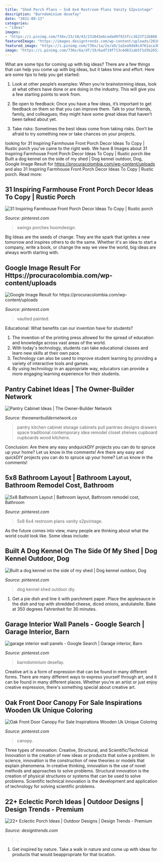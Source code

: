 ```yaml
---
title: "Shed Porch Plans ~ 5x8 6x4 Restroom Plans Vanity S2pvintage"
description: "Barndominium desefay"
date: "2022-09-13"
categories:
- "ideas"
images:
- "https://i.pinimg.com/736x/23/10/43/231043e6cedad9f933fcc2623f12b886.jpg"
featuredImage: "https://images.designtrends.com/wp-content/uploads/2016/04/01124837/decor-for-small-front-porch.jpg"
featured_image: "https://i.pinimg.com/736x/1a/2e/a9/1a2ea9dd4c4761aca3b0c0d31bc7200c.jpg"
image: "https://i.pinimg.com/736x/6a/df/19/6adf19f713c4d631ab5f1d3b26527248.jpg"
---
```



What are some tips for coming up with big ideas?
There are a few things that can help you come up with big ideas, but it takes time and effort. Here are some tips to help you get started:
1. Look at other people’s examples: When you’re brainstorming ideas, look at what others have done or are doing in the industry. This will give you a few starting points to work from.

2. Be open to feedback: Once you have a few ideas, it’s important to get feedback on them so that you can improve them. Talk to your friends, family, and colleagues; they might have some great ideas that haven’t been talked about yet.

3. Take risks: Sometimes the best ideas come from taking risks. Don’t be afraid to try something new or take chances on your projects.

	

		
looking for 31 Inspiring Farmhouse Front Porch Decor Ideas To Copy | Rustic porch you've came to the right web. We have 8 Images about 31 Inspiring Farmhouse Front Porch Decor Ideas To Copy | Rustic porch like Built a dog kennel on the side of my shed | Dog kennel outdoor, Dog, Google Image Result for https://procuracolombia.com/wp-content/uploads and also 31 Inspiring Farmhouse Front Porch Decor Ideas To Copy | Rustic porch. Read more:
		
    
## 31 Inspiring Farmhouse Front Porch Decor Ideas To Copy | Rustic Porch

<img loading=lazy src="https://i.pinimg.com/736x/15/7c/df/157cdf1e122b1e7ccd080ef375cf3bf1.jpg" onerror="this.onerror=null;this.src='https://tse1.mm.bing.net/th?id=OIP.kUR_KRjb4MbSYKVDzAE7bQHaLH&amp;pid=15.1';" alt="31 Inspiring Farmhouse Front Porch Decor Ideas To Copy | Rustic porch">

_Source: pinterest.com_

>swings porches hoomdesign. 

	

Big Ideas are the seeds of change. They are the spark that ignites a new tomorrow and inspires others to do the same. Whether it's an idea to start a company, write a book, or change the way we view the world, big ideas are always worth starting with.

    
## Google Image Result For Https://procuracolombia.com/wp-content/uploads

<img loading=lazy src="https://i.pinimg.com/736x/23/10/43/231043e6cedad9f933fcc2623f12b886.jpg" onerror="this.onerror=null;this.src='https://tse4.mm.bing.net/th?id=OIP.36pxG7LYDiV1jy9ysMDlKAHaLH&amp;pid=15.1';" alt="Google Image Result for https://procuracolombia.com/wp-content/uploads">

_Source: pinterest.com_

>vaulted painted. 

	

Educational: What benefits can our invention have for students?
1. The invention of the printing press allowed for the spread of education and knowledge across vast areas of the world.
2. With today's technology, students can take educational classes and learn new skills at their own pace.
3. Technology can also be used to improve student learning by providing a variety of interactive tools and games.
4. By using technology in an appropriate way, educators can provide a more engaging learning experience for their students.

    
## Pantry Cabinet Ideas | The Owner-Builder Network

<img loading=lazy src="http://theownerbuildernetwork.co/wp-content/uploads/2014/04/Pantry_Cabinet_Idea_19.jpg" onerror="this.onerror=null;this.src='https://tse3.mm.bing.net/th?id=OIP.xNmHhet4ME28P5e-rcLD1AHaKV&amp;pid=15.1';" alt="Pantry Cabinet Ideas | The Owner-Builder Network">

_Source: theownerbuildernetwork.co_

>pantry kitchen cabinet storage cabinets pull pantries designs drawers space traditional contemporary idea remodel closet shelves cupboard cupboards wood kitchens. 

	

Conclusion: Are there any easy andquickDIY projects you can do to spruce up your home? Let us know in the comments!
Are there any easy and quickDIY projects you can do to spruce up your home? Let us know in the comments!

    
## 5x8 Bathroom Layout | Bathroom Layout, Bathroom Remodel Cost, Bathroom

<img loading=lazy src="https://i.pinimg.com/736x/1a/2e/a9/1a2ea9dd4c4761aca3b0c0d31bc7200c.jpg" onerror="this.onerror=null;this.src='https://tse3.mm.bing.net/th?id=OIP.N_47sUvDSsdAGsfWEhQbZwHaJ4&amp;pid=15.1';" alt="5x8 Bathroom Layout | Bathroom layout, Bathroom remodel cost, Bathroom">

_Source: pinterest.com_

>5x8 6x4 restroom plans vanity s2pvintage. 

	

As the future comes into view, many people are thinking about what the world could look like. Some ideas include: 

    
## Built A Dog Kennel On The Side Of My Shed | Dog Kennel Outdoor, Dog

<img loading=lazy src="https://i.pinimg.com/736x/48/8e/45/488e45085e3edc3569421667b89c1943.jpg" onerror="this.onerror=null;this.src='https://tse1.mm.bing.net/th?id=OIP.KIj_x26fOM9FE0Z8PVgO8QHaJ3&amp;pid=15.1';" alt="Built a dog kennel on the side of my shed | Dog kennel outdoor, Dog">

_Source: pinterest.com_

>dog kennel shed outdoor diy. 

	

1. Get a pie dish and line it with parchment paper. Place the applesauce in the dish and top with shredded cheese, diced onions, anduliatelle. Bake at 350 degrees Fahrenheit for 30 minutes.

    
## Garage Interior Wall Panels - Google Search | Garage Interior, Barn

<img loading=lazy src="https://i.pinimg.com/736x/6a/df/19/6adf19f713c4d631ab5f1d3b26527248.jpg" onerror="this.onerror=null;this.src='https://tse1.mm.bing.net/th?id=OIP.lrdzM8EzPBw1pXd53BFj4gHaJ3&amp;pid=15.1';" alt="garage interior wall panels - Google Search | Garage interior, Barn">

_Source: pinterest.com_

>barndominium desefay. 

	

Creative art is a form of expression that can be found in many different forms. There are many different ways to express yourself through art, and it can be found in many different places. Whether you're an artist or just enjoy creative expression, there's something special about creative art.

    
## Oak Front Door Canopy For Sale Inspirations Wooden Uk Unique Coloring

<img loading=lazy src="https://i.pinimg.com/736x/ed/d5/3b/edd53b99935ac0f153c6eb60c7966b41.jpg" onerror="this.onerror=null;this.src='https://tse1.mm.bing.net/th?id=OIP.N3hD5mfFi1fIj8hFepsx0gHaJ4&amp;pid=15.1';" alt="Oak Front Door Canopy For Sale Inspirations Wooden Uk Unique Coloring">

_Source: pinterest.com_

>canopy. 

	

Three types of innovation: Creative, Structural, and Scientific/Technical
Innovation is the creation of new ideas or products that solve a problem. In science, innovation is the construction of new theories or models that explain phenomena. In creative thinking, innovation is the use of novel methods and approaches to solve problems. Structural innovation is the creation of physical structures or systems that can be used to solve problems. Scientific technical innovation is the development and application of technology for solving scientific problems.

    
## 22+ Eclectic Porch Ideas | Outdoor Designs | Design Trends - Premium

<img loading=lazy src="https://images.designtrends.com/wp-content/uploads/2016/04/01124837/decor-for-small-front-porch.jpg" onerror="this.onerror=null;this.src='https://tse3.mm.bing.net/th?id=OIP.ZndE8IWOQUndZ4hkXYLrKwHaJ4&amp;pid=15.1';" alt="22+ Eclectic Porch Ideas | Outdoor Designs | Design Trends - Premium">

_Source: designtrends.com_

>. 

	

1. Get inspired by nature. Take a walk in nature and come up with ideas for products that would beappropriate for that location.

